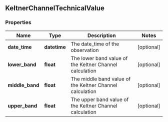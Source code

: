 ## KeltnerChannelTechnicalValue

### Properties
Name | Type | Description | Notes
------------ | ------------- | ------------- | -------------
**date_time** | **datetime** | The date_time of the observation | [optional] 
**lower_band** | **float** | The lower band value of the Keltner Channel calculation | [optional] 
**middle_band** | **float** | The middle band value of the Keltner Channel calculation | [optional] 
**upper_band** | **float** | The upper band value of the Keltner Channel calculation | [optional] 



